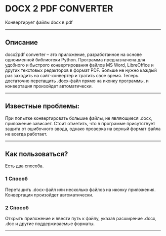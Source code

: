 # DOCX 2 PDF CONVERTER

Конвертирует файлы docx в pdf

---

## Описание

docx2pdf converter – это приложение, разработанное на основе одноименной библиотеки Python. Программа предназначена для удобного и быстрого конвертирования файлов MS Word, LibreOffice и других текстовых редакторов в формат PDF. Больше не нужно каждый раз заходить на сайт-конвертер и тратить свое время.
Теперь достаточно перетащить .docx-файл прямо на иконку программы, и конвертация произойдет автоматически.

---

## Известные проблемы:

При попытке конвертировать большие файлы, не являющиеся .docx, приложение зависает.
Стоит отметить, что в программе присутствует защита от ошибочного ввода, однако проверка на верный формат файла не всегда работает.

---

## Как пользоваться?
Есть два способа.

### 1 Способ
Перетащить .docx-файл или несколько файлов на иконку приложения. Конвертация произойдет автоматически.


### 2 Способ
Открыть приложение и ввести путь к файлу, указав расширение .docx, .doc и другие поддерживаемые форматы.

---
